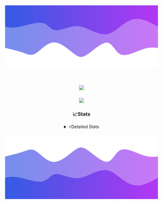 ![Header](./header.png)
<div align="center">

<h1 align="center">
  <a href="https://git.io/typing-svg">
    <img src="https://readme-typing-svg.herokuapp.com/?lines=Hello,+There!+%F0%9F%91%8B;This+is+chicho.;Owner+on+Ocean;&center=true&size=25">
  </a>
</h1>
  
<p align="center">
  <img src="https://lanyard.cnrad.dev/api/852683595378196480" />
</p>

### 📈Stats
<details>
    <summary> ⚡Detailed Stats</summary>
    <br/>

<!--START_SECTION:waka-->
![Code Time](http://img.shields.io/badge/Code%20Time-1%2C146%20hrs%2054%20mins-blue)

![Profile Views](http://img.shields.io/badge/Profile%20Views-0-blue)

**🐱 My GitHub Data** 

> 📦 240.8 kB Used in GitHub's Storage 
 > 
> 🚫 Not Opted to Hire
 > 
> 📜 15 Public Repositories 
 > 
> 🔑 13 Private Repositories 
 > 
**I'm a Night 🦉** 

```text
🌞 Morning                26 commits          █░░░░░░░░░░░░░░░░░░░░░░░░   04.63 % 
🌆 Daytime                76 commits          ███░░░░░░░░░░░░░░░░░░░░░░   13.52 % 
🌃 Evening                248 commits         ███████████░░░░░░░░░░░░░░   44.13 % 
🌙 Night                  212 commits         █████████░░░░░░░░░░░░░░░░   37.72 % 
```
📅 **I'm Most Productive on Friday** 

```text
Monday                   29 commits          █░░░░░░░░░░░░░░░░░░░░░░░░   05.16 % 
Tuesday                  120 commits         █████░░░░░░░░░░░░░░░░░░░░   21.35 % 
Wednesday                86 commits          ████░░░░░░░░░░░░░░░░░░░░░   15.30 % 
Thursday                 80 commits          ████░░░░░░░░░░░░░░░░░░░░░   14.23 % 
Friday                   131 commits         ██████░░░░░░░░░░░░░░░░░░░   23.31 % 
Saturday                 63 commits          ███░░░░░░░░░░░░░░░░░░░░░░   11.21 % 
Sunday                   53 commits          ██░░░░░░░░░░░░░░░░░░░░░░░   09.43 % 
```


📊 **This Week I Spent My Time On** 

```text
🕑︎ Time Zone: America/Argentina/Buenos_Aires

💬 Programming Languages: 
TypeScript               15 hrs 3 mins       ████████████████████░░░░░   79.99 % 
HTML                     2 hrs 15 mins       ███░░░░░░░░░░░░░░░░░░░░░░   12.02 % 
CSS                      25 mins             █░░░░░░░░░░░░░░░░░░░░░░░░   02.27 % 
JSON                     24 mins             █░░░░░░░░░░░░░░░░░░░░░░░░   02.20 % 
Python                   17 mins             ░░░░░░░░░░░░░░░░░░░░░░░░░   01.59 % 

🔥 Editors: 
Cursor                   18 hrs 42 mins      █████████████████████████   99.37 % 
VS Code                  7 mins              ░░░░░░░░░░░░░░░░░░░░░░░░░   00.63 % 

🐱‍💻 Projects: 
ocean-backend            10 hrs 42 mins      ██████████████░░░░░░░░░░░   56.86 % 
front-electro-patagonia  4 hrs 32 mins       ██████░░░░░░░░░░░░░░░░░░░   24.16 % 
front-electro-patagonia-f3 hrs 11 mins       ████░░░░░░░░░░░░░░░░░░░░░   16.97 % 
Unknown Project          15 mins             ░░░░░░░░░░░░░░░░░░░░░░░░░   01.37 % 
templates                7 mins              ░░░░░░░░░░░░░░░░░░░░░░░░░   00.63 % 

💻 Operating System: 
Windows                  15 hrs 55 mins      █████████████████████░░░░   84.57 % 
Mac                      2 hrs 54 mins       ████░░░░░░░░░░░░░░░░░░░░░   15.43 % 
```

**I Mostly Code in JavaScript** 

```text
HTML                     7 repos             █████░░░░░░░░░░░░░░░░░░░░   18.92 % 
TypeScript               4 repos             ███░░░░░░░░░░░░░░░░░░░░░░   10.81 % 
Astro                    2 repos             █░░░░░░░░░░░░░░░░░░░░░░░░   05.41 % 
C                        1 repo              █░░░░░░░░░░░░░░░░░░░░░░░░   02.70 % 
SCSS                     1 repo              █░░░░░░░░░░░░░░░░░░░░░░░░   02.70 % 
```




 Last Updated on 21/03/2025 05:16:43 UTC
<!--END_SECTION:waka-->
</details>

![Footer](./footer.png)
